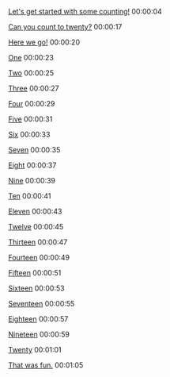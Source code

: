 [Let's get started with some counting!](https://www.youtube.com/watch?v=Aq4UAss33qA#t=00h00m04s)
00:00:04

[Can you count to twenty?](https://www.youtube.com/watch?v=Aq4UAss33qA#t=00h00m17s)
00:00:17

[Here we go!](https://www.youtube.com/watch?v=Aq4UAss33qA#t=00h00m20s)
00:00:20

[One](https://www.youtube.com/watch?v=Aq4UAss33qA#t=00h00m23s)
00:00:23

[Two](https://www.youtube.com/watch?v=Aq4UAss33qA#t=00h00m25s)
00:00:25

[Three](https://www.youtube.com/watch?v=Aq4UAss33qA#t=00h00m27s)
00:00:27

[Four](https://www.youtube.com/watch?v=Aq4UAss33qA#t=00h00m29s)
00:00:29

[Five](https://www.youtube.com/watch?v=Aq4UAss33qA#t=00h00m31s)
00:00:31

[Six](https://www.youtube.com/watch?v=Aq4UAss33qA#t=00h00m33s)
00:00:33

[Seven](https://www.youtube.com/watch?v=Aq4UAss33qA#t=00h00m35s)
00:00:35

[Eight](https://www.youtube.com/watch?v=Aq4UAss33qA#t=00h00m37s)
00:00:37

[Nine](https://www.youtube.com/watch?v=Aq4UAss33qA#t=00h00m39s)
00:00:39

[Ten](https://www.youtube.com/watch?v=Aq4UAss33qA#t=00h00m41s)
00:00:41

[Eleven](https://www.youtube.com/watch?v=Aq4UAss33qA#t=00h00m43s)
00:00:43

[Twelve](https://www.youtube.com/watch?v=Aq4UAss33qA#t=00h00m45s)
00:00:45

[Thirteen](https://www.youtube.com/watch?v=Aq4UAss33qA#t=00h00m47s)
00:00:47

[Fourteen](https://www.youtube.com/watch?v=Aq4UAss33qA#t=00h00m49s)
00:00:49

[Fifteen](https://www.youtube.com/watch?v=Aq4UAss33qA#t=00h00m51s)
00:00:51

[Sixteen](https://www.youtube.com/watch?v=Aq4UAss33qA#t=00h00m53s)
00:00:53

[Seventeen](https://www.youtube.com/watch?v=Aq4UAss33qA#t=00h00m55s)
00:00:55

[Eighteen](https://www.youtube.com/watch?v=Aq4UAss33qA#t=00h00m57s)
00:00:57

[Nineteen](https://www.youtube.com/watch?v=Aq4UAss33qA#t=00h00m59s)
00:00:59

[Twenty](https://www.youtube.com/watch?v=Aq4UAss33qA#t=00h01m01s)
00:01:01

[That was fun.](https://www.youtube.com/watch?v=Aq4UAss33qA#t=00h01m05s)
00:01:05

